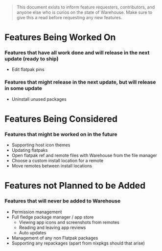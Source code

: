 > This document exists to inform feature requesters, contributors, and anyone else who is curios on the state of Warehouse. Make sure to give this a read before requesting any new features.

# Features Being Worked On

### Features that have all work done and will release in the next update (ready to ship)

- Edit flatpak pins

### Features that might release in the next update, but will release in some update

- Uninstall unused packages

# Features Being Considered

### Features that might be worked on in the future

- Supporting host icon themes
- Updating flatpaks
- Open flatpak ref and remote files with Warehouse from the file manager
- Choose a custom install location for a remote
- Move remotes between install locations

# Features not Planned to be Added

### Features that will never be added to Warehouse

- Permission management
- Full fledge package manager / app store
    - Viewing app icons and screenshots from remotes
    - Reading and leaving app reviews
    - Auto updates
- Management of any non Flatpak packages
- Supporting any repackages (apart from nixpkgs should that arise)